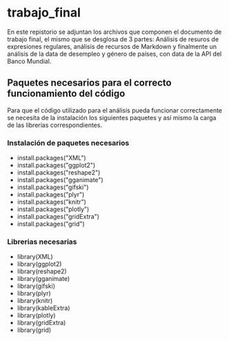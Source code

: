 # trabajo_final

En este repistorio se adjuntan los archivos que componen el documento de trabajo final, el mismo que se desglosa de 3 partes: Análisis de resuros de expresiones regulares, análisis de recursos de Markdown y finalmente un análisis de la data de desempleo y género de países, con data de la API del Banco Mundial.

## Paquetes necesarios para el correcto funcionamiento del código

Para que el código utilizado para el análisis pueda funcionar correctamente se necesita de la instalación los siguientes paquetes y así mismo la carga de las librerías correspondientes.

### Instalación de paquetes necesarios

* install.packages("XML")
* install.packages("ggplot2")
* install.packages("reshape2")
* install.packages("gganimate")
* install.packages("gifski")
* install.packages("plyr")
* install.packages("knitr")
* install.packages("plotly")
* install.packages("gridExtra")
* install.packages("grid")

### Librerias necesarias

* library(XML)
* library(ggplot2)
* library(reshape2)
* library(gganimate)
* library(gifski)
* library(plyr)
* library(knitr)
* library(kableExtra)
* library(plotly)
* library(gridExtra)
* library(grid)
